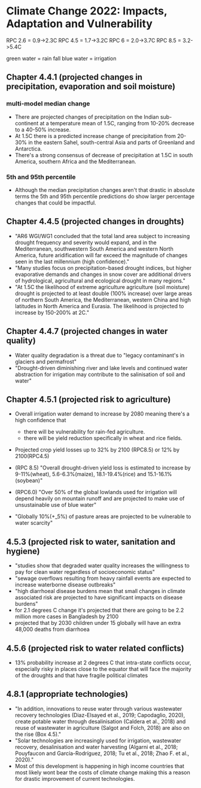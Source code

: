 # Climate Change 2022: Impacts, Adaptation and Vulnerability

RPC 2.6 = 0.9->2.3C
RPC 4.5 = 1.7->3.2C
RPC 6 = 2.0->3.7C
RPC 8.5 = 3.2->5.4C

green water = rain fall 
blue water = irrigation

## Chapter 4.4.1 (projected changes in precipitation, evaporation and soil moisture)

### multi-model median change

- There are projected changes of precipitation on the Indian sub-continent at a
  temperature mean of 1.5C, ranging from 10-20% decrease to a 40-50% increase.
- At 1.5C there is a predicted increase change of precipitation from 20-30% in
  the eastern Sahel, south-central Asia and parts of Greenland and Antarctica.
- There's a strong consensus of decrease of precipitation at 1.5C in south
  America, southern Africa and the Mediterranean.

### 5th and 95th percentile

- Although the median precipitation changes aren't that drastic in absolute
  terms the 5th and 95th percentile predictions do show larger percentage
  changes that could be impactful.


## Chapter 4.4.5 (projected changes in droughts)

- "AR6 WGI/WG1 concluded that the total land area subject to increasing drought
  frequency and severity would expand, and in the Mediterranean, southwestern
  South America and western North America, future aridification will far exceed
  the magnitude of changes seen in the last millennium (high confidence)."
- "Many studies focus on precipitation-based drought indices, but higher
  evaporative demands and changes in snow cover are additional drivers of
  hydrological, agricultural and ecological drought in many regions."
- "At 1.5C the likelihood of extreme agriculture agriculture (soil moisture)
  drought is projected to at least double (100% increase) over large areas of
  northern South America, the Mediterranean, western China and high latitudes
  in North America and Eurasia. The likelihood is projected to increase by
  150-200% at 2C."

## Chapter 4.4.7 (projected changes in water quality)

- Water quality degradation is a threat due to "legacy contaminant's in
  glaciers and permafrost"
- "Drought-driven diminishing river and  lake levels and continued water
  abstraction for irrigation may contribute to the salinisation of soil and
  water"


## Chapter 4.5.1 (projected risk to agriculture)

- Overall irrigation water demand to increase by 2080 meaning there's a high
  confidence that 
  - there will be vulnerability for rain-fed agriculture. 
  - there will be yield reduction specifically in wheat and rice fields.

- Projected crop yield losses up to 32% by 2100 (RPC8.5) or 12% by 2100(RPC4.5)
- (RPC 8.5) "Overall drought-driven yield loss is estimated to increase by
  9-11%(wheat), 5.6-6.3%(maize), 18.1-19.4%(rice) and 15.1-16.1%(soybean)"
- (RPC6.0) "Over 50% of the global lowlands used for irrigation will depend
  heavily on mountain runoff and are projected to make use of unsustainable use
  of blue water"
- "Globally 10%(+_5%) of pasture areas are projected to be vulnerable to water
  scarcity"


## 4.5.3 (projected risk to water, sanitation and hygiene)

- "studies show that degraded water quality increases the willingness to pay
  for clean water regardless of socioeconomic status"
- "sewage overflows resulting from heavy rainfall events are expected to
  increase waterborne disease outbreaks"
- "high diarrhoeal disease burdens mean that small changes in climate
  associated risk are projected to have significant impacts on disease burdens"
- for 2.1 degrees C change it's projected that there are going to be 2.2
  million more cases in Bangladesh by 2100
- projected that by 2030 children under 15 globally will have an extra 48,000
  deaths from diarrhoea 


## 4.5.6 (projected risk to water related conflicts)

- 13% probability increase at 2 degrees C that intra-state conflicts occur,
  especially risky in places close to the equator that will face the majority
  of the droughts and that have fragile political climates


## 4.8.1 (appropriate technologies)

- "In addition, innovations to reuse water through various wastewater recovery
  technologies (Diaz-Elsayed et al., 2019; Capodaglio, 2020), create potable
  water through desalinisation (Caldera et al., 2018) and reuse of wastewater
  in agriculture (Salgot and Folch, 2018) are also on the rise (Box 4.5)."
- "Solar technologies are increasingly used for irrigation, wastewater
  recovery, desalinisation and water harvesting (Algarni et al., 2018;
  Pouyfaucon and García-Rodríguez, 2018; Tu et al., 2018; Zhao F. et al.,
  2020)."
- Most of this development is happening in high income countries that most
  likely wont bear the costs of climate change making this a reason for drastic
  improvement of current technologies.
